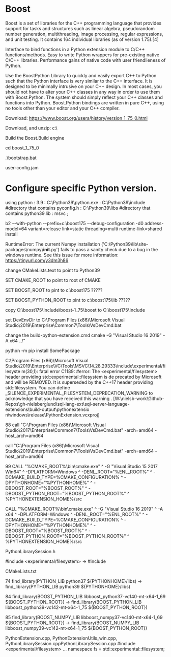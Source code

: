 # Boost

Boost is a set of libraries for the C++ programming language that provides support for tasks and structures such as linear algebra, pseudorandom number generation, multithreading, image processing, regular expressions, and unit testing. It contains 164 individual libraries (as of version 1.75).[4]

Interface to bind functions in a Python extension module to C/C++ functions/methods. Easy to write Python wrappers for pre-existing native C/C++ libraries. Performance gains of native code with user friendlieness of Python.

Use the BoostPython Library to quickly and easily export C++ to Python such that the Python interface is very similar to the C++ interface. It is designed to be minimally intrusive on your C++ design. In most cases, you should not have to alter your C++ classes in any way in order to use them with Boost.Python. The system should simply reflect your C++ classes and functions into Python. Boost.Python bindings are written in pure C++, using no tools other than your editor and your C++ compiler.

Download: https://www.boost.org/users/history/version_1_75_0.html

Download, and unzip: c:\

Build the Boost.Build engine

cd boost_1_75_0

.\bootstrap.bat


user-config.jam
# Configure specific Python version.

 using python 
   : 3.9
   : C:\\Python39\\python.exe
   : C:\\Python39\\include #directory that contains pyconfig.h
   : C:\\Python39\\libs    #directory that contains python39.lib
   : <toolset>msvc 
   ;


b2 --with-python --prefix=c:\\boost175 --debug-configuration -d0 address-model=64 variant=release link=static threading=multi runtime-link=shared install


RuntimeError: The current Numpy installation ('C:\\Python39\\lib\\site-packages\\numpy\\__init__.py') fails to pass a sanity check due to a bug in the windows runtime. See this issue for more information: https://tinyurl.com/y3dm3h86


change CMakeLists.text to point to Python39

SET CMAKE_ROOT to point to root of CMAKE

SET BOOST_ROOT to pint to c:\\boost175 ?????

SET BOOST_PYTHON_ROOT to pint to c:\\boost175\lib ?????

copy C:\boost175\include\boost-1_75\boost to C:\boost175\include


set DevEnvDir to C:\Program Files (x86)\Microsoft Visual Studio\2019\Enterprise\Common7\Tools\VsDevCmd.bat

change the build-python-extension.cmd
cmake -G "Visual Studio 16 2019" -A x64 ../"

python -m pip install SomePackage

C:\Program Files (x86)\Microsoft Visual Studio\2019\Enterprise\VC\Tools\MSVC\14.28.29333\include\experimental/filesyste
m(30,1): fatal error C1189: #error:  The <experimental/filesystem> header providing std::experimental::filesystem is de
precated by Microsoft and will be REMOVED. It is superseded by the C++17 <filesystem> header providing std::filesystem.
 You can define _SILENCE_EXPERIMENTAL_FILESYSTEM_DEPRECATION_WARNING to acknowledge that you have received this warning
. [W:\nielsb-work\Github-Repos\gh-nielsberglund\sql-lang-ext\sql-server-language-extensions\build-output\pythonextensio
n\windows\release\PythonExtension.vcxproj]

88
call "C:\Program Files (x86)\Microsoft Visual Studio\2017\Enterprise\Common7\Tools\VsDevCmd.bat" -arch=amd64 -host_arch=amd64

call "C:\Program Files (x86)\Microsoft Visual Studio\2019\Enterprise\Common7\Tools\VsDevCmd.bat" -arch=amd64 -host_arch=amd64

99
CALL "%CMAKE_ROOT%\bin\cmake.exe" ^
  -G "Visual Studio 15 2017 Win64" ^
  -DPLATFORM=Windows ^
  -DENL_ROOT="%ENL_ROOT%" ^
  -DCMAKE_BUILD_TYPE=%CMAKE_CONFIGURATION% ^
  -DPYTHONHOME="%PYTHONHOME%" ^
  -DBOOST_ROOT="%BOOST_ROOT%" ^
  -DBOOST_PYTHON_ROOT="%BOOST_PYTHON_ROOT%" ^
  %PYTHONEXTENSION_HOME%/src

CALL "%CMAKE_ROOT%\bin\cmake.exe" ^
  -G "Visual Studio 16 2019" ^
  -A x64 ^
  -DPLATFORM=Windows ^
  -DENL_ROOT="%ENL_ROOT%" ^
  -DCMAKE_BUILD_TYPE=%CMAKE_CONFIGURATION% ^
  -DPYTHONHOME="%PYTHONHOME%" ^
  -DBOOST_ROOT="%BOOST_ROOT%" ^
  -DBOOST_PYTHON_ROOT="%BOOST_PYTHON_ROOT%" ^
  %PYTHONEXTENSION_HOME%/src  

  PythonLibrarySession.h

  #include <experimental/filesystem> -> #include <filesystem>

  CMakeLists.txt

  74
  find_library(PYTHON_LIB python37 ${PYTHONHOME}/libs) -> find_library(PYTHON_LIB python39 ${PYTHONHOME}/libs)

  84
  find_library(BOOST_PYTHON_LIB libboost_python37-vc140-mt-x64-1_69 ${BOOST_PYTHON_ROOT}) -> find_library(BOOST_PYTHON_LIB libboost_python39-vc142-mt-x64-1_75 ${BOOST_PYTHON_ROOT})

  85
  find_library(BOOST_NUMPY_LIB libboost_numpy37-vc140-mt-x64-1_69 ${BOOST_PYTHON_ROOT}) ->  find_library(BOOST_NUMPY_LIB libboost_numpy39-vc142-mt-x64-1_75 ${BOOST_PYTHON_ROOT})



PythonExtension.cpp, PythonExtensionUtils_win.cpp, PythonLibrarySession.cppPythonLibrarySession.cpp
#include <experimental/filesystem>
...
namespace fs = std::experimental::filesystem;
